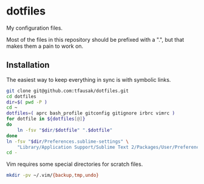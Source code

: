 # dotfiles

My configuration files.

Most of the files in this repository should be prefixed with a ".",
but that makes them a pain to work on.

## Installation

The easiest way to keep everything in sync is with symbolic links.

```sh
git clone git@github.com:tfausak/dotfiles.git
cd dotfiles
dir=$( pwd -P )
cd ~
dotfiles=( aprc bash_profile gitconfig gitignore irbrc vimrc )
for dotfile in ${dotfiles[@]}
do
    ln -fsv "$dir/$dotfile" ".$dotfile"
done
ln -fsv "$dir/Preferences.sublime-settings" \
    "Library/Application Support/Sublime Text 2/Packages/User/Preferences.sublime-settings"
cd -
```

Vim requires some special directories for scratch files.

```sh
mkdir -pv ~/.vim/{backup,tmp,undo}
```
